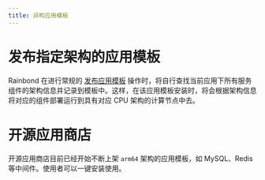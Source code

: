 ```yaml
---
title: 异构应用模板
---
```


# 发布指定架构的应用模板

Rainbond 在进行常规的 [发布应用模板](/docs/use-manual/app-manage/share-app) 操作时，将自行查找当前应用下所有服务组件的架构信息并记录到模板中。这样，在该应用模板安装时，将会根据架构信息将对应的组件部署运行到具有对应 CPU 架构的计算节点中去。

# 开源应用商店

开源应用商店目前已经开始不断上架 `arm64` 架构的应用模板，如 MySQL、Redis 等中间件。使用者可以一键安装使用。
